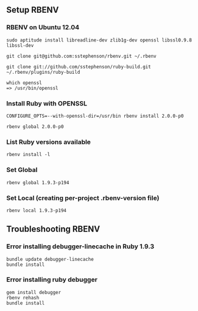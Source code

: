 ## Setup RBENV

### RBENV on Ubuntu 12.04

    sudo aptitude install libreadline-dev zlib1g-dev openssl libssl0.9.8 libssl-dev

    git clone git@github.com:sstephenson/rbenv.git ~/.rbenv

    git clone git://github.com/sstephenson/ruby-build.git ~/.rbenv/plugins/ruby-build

    which openssl
    => /usr/bin/openssl

### Install Ruby with OPENSSL

    CONFIGURE_OPTS=--with-openssl-dir=/usr/bin rbenv install 2.0.0-p0

    rbenv global 2.0.0-p0

### List Ruby versions available

    rbenv install -l

### Set Global

    rbenv global 1.9.3-p194
    
### Set Local (creating per-project .rbenv-version file)

    rbenv local 1.9.3-p194

## Troubleshooting RBENV

### Error installing debugger-linecache in Ruby 1.9.3

    bundle update debugger-linecache
    bundle install

### Error installing ruby debugger

    gem install debugger
    rbenv rehash
    bundle install
